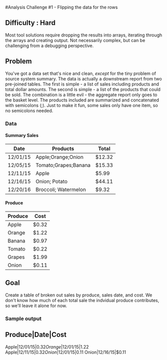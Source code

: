 #Analysis Challenge #1 - Flipping the data for the rows

## Difficulty : Hard
Most tool solutions require dropping the results into arrays, iterating through the arrays and creating output.  Not necessarily complex, but can be challenging from a debugging perspective.

## Problem
You've got a data set that's nice and clean, _except_ for the tiny problem of source system summary.  The data is actually a downstream report from two pre-joined tables.  The first is simple - a list of sales including products and total dollar amounts.  The second is simple - a list of the products that could be sold.  The combination is a little evil - the aggregate report only goes to the basket level.  The products included are summarized and concatenated with semicolons (;).  Just to make it fun, some sales only have one item, so no semicolons needed.

### Data
#### Summary Sales
Date | Products | Total
------- |--------------|-------
12/01/15 | Apple;Orange;Onion | $12.32
12/05/15 | Tomato;Grapes;Banana | $15.33
12/11/15 | Apple | $5.99
12/16/15 | Onion; Potato | $44.11
12/20/16 | Broccoli; Watermelon | $9.32

#### Produce
Produce | Cost
------------|--------
Apple|$0.32
Orange|$1.22
Banana|$0.97
Tomato|$0.22
Grapes|$1.99
Onion|$0.11

## Goal
Create a table of broken out sales by produce, sales date, and cost.  We don't know how much of each total sale the indvidual produce contributes, so we'll leave it alone for now.

### Sample output
Produce|Date|Cost
--------------------------
Apple|12/01/15|$0.32
Orange|12/01/15|$1.22
Apple|12/11/15|$0.32
Onion|12/01/15|$0.11
Onion|12/16/15|$0.11


